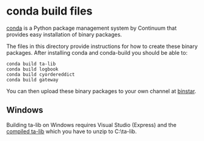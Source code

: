 conda build files
=================

[conda](http://docs.continuum.io/conda/intro.html) is a
Python package management system by Continuum that provides
easy installation of binary packages.

The files in this directory provide instructions for how
to create these binary packages. After installing conda and
conda-build you should be able to:

```
conda build ta-lib
conda build logbook
conda build cyordereddict
conda build gateway
```

You can then upload these binary packages to your own
channel at [binstar](https://binstar.org).

Windows
-------

Building ta-lib on Windows requires Visual Studio (Express) and
the [compiled ta-lib](ta-lib-0.4.0-msvc.zip) which you have to
unzip to C:\ta-lib.
